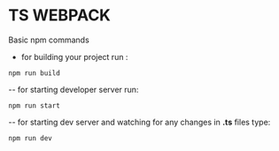 # TS WEBPACK

Basic npm commands

- for building your project run :

```
npm run build
```

-- for starting developer server run:

```
npm run start
```

-- for starting dev server and watching for any changes in **.ts** files type:

```
npm run dev
```
